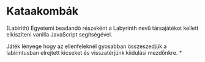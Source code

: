 # Kataakombák
(Labirith)
Egyetemi beadandó részeként a Labyrinth nevű társajátékot kellett elkíszíteni vanilla JavaScript segítségével.

Játék lényege hogy az ellenfeleknél gyosabban összeszedjük a labirintusban elrejtett kicseket és visszatérjünk kiidulási mezdőnkre.
*
